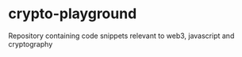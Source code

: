 # crypto-playground
Repository containing code snippets relevant to web3, javascript and cryptography
